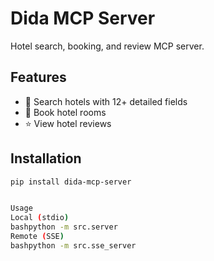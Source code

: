 # Dida MCP Server

Hotel search, booking, and review MCP server.

## Features

- 🏨 Search hotels with 12+ detailed fields
- 📅 Book hotel rooms
- ⭐ View hotel reviews

## Installation
```bash
pip install dida-mcp-server


Usage
Local (stdio)
bashpython -m src.server
Remote (SSE)
bashpython -m src.sse_server